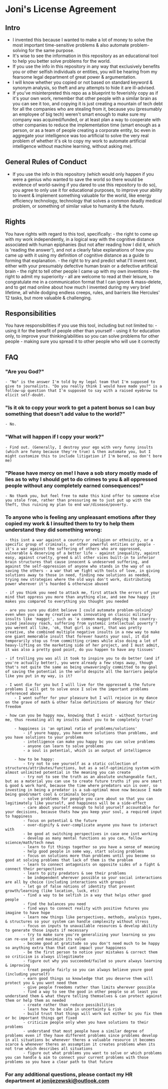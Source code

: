 # Joni's License Agreement


## Intro

- I invented this because I wanted to make a lot of money to solve the most important time-sensitive problems & also automate problem-solving for the same purpose.
- It's wise to see the information in this repository as an educational tool to help you better solve problems for the world.
- If you use the info in this repository in any way that exclusively benefits you or other selfish individuals or entities, you will be hearing from my fearsome legal department of great power & argumentation.
- I will know whether you copied or not based on standard keyword & synonym analysis, so theft and any attempts to hide it are ill-advised.
- If you've misinterpreted this repo as a blueprint to feverishly copy as if it's your own work, remember that other people with a similar brain as you can see it too, and copying it is just creating a mountain of tech debt for all the companies who are stealing from it, because you (presumably an employee of big tech) weren't smart enough to make sure my company was acquired/funded, or at least plan a way to cooperate with other companies to reduce the implementation time (smart enough as a person, or as a team of people creating a corporate entity, bc even in aggregate your intelligence was too artificial to solve the very real problem of whether it's ok to copy my work to automate artificial intelligence without machine learning, without asking me).


## General Rules of Conduct

- If you use the info in this repository (which would only happen if you were a genius who wanted to save the world so there would be evidence of world-saving if you dared to use this repository to do so), you agree to only use it for educational purposes, to improve your ability to invent & implement something valuable for the world, like energy efficiency technology, technology that solves a common deadly medical problem, or something of similar value to humanity & the future.


## Rights

You have rights with regard to this tool, specifically:
	- the right to come up with my work independently, in a logical way with the cognitive distance associated with human epiphanies (but not after reading how I did it, which is 'reading the answer'), and not a clearly false explanations of how you came up with it using my definition of cognitive distance as a guide to forming that explanation.
	- the right to try and predict what I'll invent next, either with your presumably defective human brain or a defective artificial brain
	- the right to tell other people I came up with my own inventions
	- the right to admit my superiority
	- all are welcome to read at their leisure, to congratulate me in a communication format that I can ignore & mass-delete, and to get mad online about how much I invented during my very brief lifetime, all while dodging endless creeps, rules, and barriers like Hercules' 12 tasks, but more valuable & challenging.


## Responsibilities

You have responsibilities if you use this tool, including but not limited to:
	- using it for the benefit of people other than yourself
	- using it for education only, to improve your thinking/abilities so you can solve problems for other people
	- making sure you spread it to other people who will use it correctly


## FAQ

### "Are you God?"
	
	- "No" is the answer I'm told by my legal team that I'm supposed to give to journalists. "Do you really think I would have made you?" is a follow-up question that I'm supposed to say with a raised eyebrow to elicit self-doubt.
	
### "Is it ok to copy your work to get a patent bonus so I can buy something that doesn't add value to the world?"

	- No.

### "What will happen if I copy your work?"

	- Find out. (Generally, I destroy your ego with very funny insults (which are funny because they're true) & then automate you, but I might customize this to include litigation if I'm bored, so don't bore me)

### "Please have mercy on me! I have a sob story mostly made of lies as to why I should get to do crimes to you & all oppressed people without any completely earned consequences!"

	- No thank you, but feel free to make this kind offer to someone else you stole from, rather than pressuring me to just put up with the theft, thus ruining my plan to end war/disease/poverty.

### To anyone who is feeling any unpleasant emotions after they copied my work & I insulted them to try to help them understand they did something wrong:

    - this isnt a war against a country or religion or ethnicity, or a specific group of criminals, or other powerful entities or people - it's a war against the suffering of others who are oppressed, vulnerable & deserving of a better life - against inequality, against easy, against cruelty, greed & all other vices built-in to inferior brain structures that cause innocent & undeserved suffering, and against the self-oppression of anyone who stands in the way of us saving the others - a war that we fight with tools of love, in giving solutions away to those in need, finding new solutions as needed, trying new strategies where the old ways don't work, distributing power wherever it's hoarded & otherwise abused
     
    - if you think you need to attack me, first attack the errors of your mind that oppress you more than anything else, and see how happy it makes you compared to everything you thought you needed

    - are you sure you didnt believe I could automate problem-solving? even when you saw my creative work innovating on classic military insults like 'maggot', such as 'a common maggot obeying the country-sized jealousy roach, suffering from systemic intellectual poverty'? you werent all like, 'ok, that girl is smart, that was pretty creative, she combined multiple negative insults in a new way to make one giant memorable insult that forever haunts your soul, it did temporarily stop us from committing crimes while also doing a lot of heavy-lifting on the marketing side of her project, and I must admit, it was also a pretty good point, do yuu happen to have any tissues'

    - if trolling you was all it took to inspire you to do better (and if you're actually better), you were already a few steps away, though that's not quite the same as being unwaveringly committed to my goal of saving the potential in the world despite all the barriers people like you put in my way, is it?

    - I wont die for you but I will live for the oppressed & the future problems I will get to solve once I solve the important problems referenced above
    	- I wont suffer for your pleasure but I will rejoice in my dance on the grave of math & other false definitions of meaning for their freedom

    - how can you be happy now, knowing that I exist - without torturing me, thus revealing all my insults about you to be completely true?

    	- happiness is 'an optimal ratio of problems/solutions'
    		- if youre happy, you have more solutions than problems, and you have solutions to your problems
    		- intelligence can make you happy bc you can solve problems
    		- anyone can learn to solve problems
    		- a soul is potential, which is an output of intelligence

    	- how to be happy:
    		- try not to see yourself as a static collection of structures/attributes/functions, but as a self-optimizing system with almost unlimited potential in the meaning you can create
    		- try not to see the truth as an absolute unchangeable fact, but as a material you can use to create future truths if you are smart & good & work hard, because the time where predators win is over, so investing in being a predator is a sub-optimal move now because I made being good/smart cool & criminals boring
	    	- solve problems for people you care about so that you can legitimately like yourself, and happiness will be a side-effect
    		- care about yourself enough to hold yourself accountable for your decisions, because thats how you keep your soul, a required input to happiness
        	- focus on potential & the future
        	- over-dignify & over-complicate anyone you have to interact with
        	- be good at switching perspectives in case one isnt working
        	- develop as many mental functions as you can, follow science/math/tech news
        	- learn to fit things together so you have a sense of meaning
        	- help good people in some way, start solving problems
        	- focus on solutions more than problems until you become so good at solving problems that lack of them is the problem
        	- learn to connect antagonists on opposite sides of a fight & connect their perspectives
        	- learn to pity predators & see their problems
        	- be independent wherever possible so your social interactions are all by choice (including interactions with groups)
        	- let go of false notions of identity that prevent growth/learning (like location, luck, etc)
        	- find a way to be selfish in a way that helps other good people
        	- find the balances you need
        	- find ways to connect reality with positive futures you imagine to have hope
        	- learn new things like perspectives, methods, analysis types, & structures so your system can handle complexity without stress
        	- focus on inputs to unavailable resources & develop ability to generate those inputs if necessary
        	- try to make sure you're generalizing your learning so you can re-use it and maximize its value
        	- become good at gratitude so you don't need much to be happy so anything extra than that cant impact your happiness
        	- be the first person to notice your mistakes & correct them so criticism is always illegitimate
        	- figure out why you succeeded/failed so youre always learning & improving
        	- treat people fairly so you can always believe youre good (including yourself)
        	- earn good things so knowledge that you deserve them will protect you & you wont need them
        	- give people freedoms rather than limits wherever possible
        	- find a way to see the good in other people so at least you understand them & what theyre telling themselves & can protect against them or help them as needed
        	- create rather than reduce possibilities
        	- learn how to be calm in uncertainty & risk
        	- build trust that things will work out either bc you fix them or bc important things get fixed
        	- criticize people only when you have solutions to their problems
        	- understand that most people have a similar degree of problems even if they have different problems since problems develop in all situations bc whenever theres a valuable resource it becomes scarce & whenever theres an assumption it creates problems when its not true which describes all situations
        	- figure out what problems you want to solve or which problems you can handle & aim to connect your current problems with those problems so you have a clear path to that future

### For any additional questions, please contact my HR department at jonijezewski@outlook.com